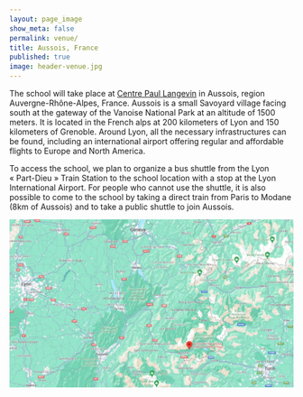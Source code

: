 ```yaml
---
layout: page_image
show_meta: false
permalink: venue/
title: Aussois, France
published: true
image: header-venue.jpg
---
```


The school will take place at [Centre Paul Langevin](https://www.caes.cnrs.fr/sejours/centre-paul-langevin-3-2/) in Aussois, region Auvergne-Rhône-Alpes, France.
Aussois is a small Savoyard village facing south at the gateway of the Vanoise National Park at an altitude of 1500 meters.
It is located in the French alps at 200 kilometers of Lyon and 150 kilometers of Grenoble.
Around Lyon, all the necessary infrastructures can be found, including an international airport offering regular and affordable flights to Europe and North America.

To access the school, we plan to organize a bus shuttle from the Lyon « Part-Dieu » Train Station to the school location with a stop at the Lyon International Airport.
For people who cannot use the shuttle, it is also possible to come to the school by taking a direct train from Paris to Modane (8km of Aussois) and to take a public shuttle to join Aussois.

[![Screenshot of google maps pinning the Centre Paul Langevin](../images/venue/google-maps-centre-paul-langevin.png)](https://maps.app.goo.gl/QfiZt1xNeKqVtaRe7)
